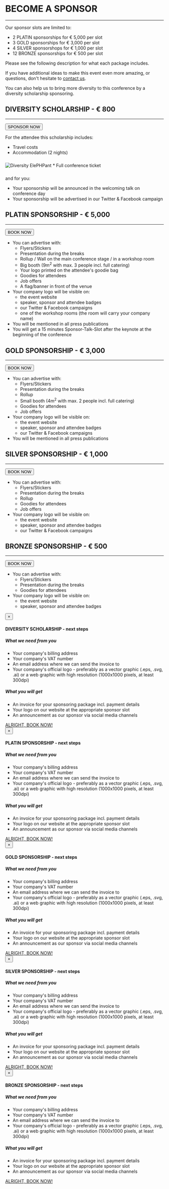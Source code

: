 # BECOME A SPONSOR

---

Our sponsor slots are limited to:

- 2 PLATIN sponsorships for &euro; 5,000 per slot
- 3 GOLD sponsorships for &euro; 3,000 per slot
- 4 SILVER sponsorshops for &euro; 1,000 per slot
- 12 BRONZE sponsorships for &euro; 500 per slot

Please see the following description for what each package includes.

If you have additional ideas to make this event even more amazing, or questions, don't hesitate to [contact us](mailto:orga@phpug-dresden.org?subject=Sponsorship%20PHPDD18).  

You can also help us to bring more diversity to this conference by a diversity scholarship sponsoring.

<a name="diversity"></a>
## DIVERSITY SCHOLARSHIP - € 800

---

<button class="btn btn-lg btn-danger pull-right" data-toggle="modal" data-target="#diversity-sponsor-modal">
    SPONSOR NOW
</button>


For the attendee this scholarship includes:

* Travel costs
* Accommodation (2 nights)
<img src="@baseUrl@/assets/images/rainbowlephpant.png" class="img-responsive pull-right" style="margin: 10px 0;" alt="Diversity ElePHPant">
* Full conference ticket


and for you:

* Your sponsorship will be announced in the welcoming talk on conference day
* Your sponsorship will be advertised in our Twitter & Facebook campaign

<a name="platin"></a>
## PLATIN SPONSORSHIP - € 5,000

---

<button class="btn btn-lg btn-danger pull-right" data-toggle="modal" data-target="#platin-sponsor-modal">
    BOOK NOW
</button>

- You can advertise with: 
    - Flyers/Stickers 
    - Presentation during the breaks
    - Rollup / Wall on the main conference stage / in a workshop room
    - Big booth (9m<sup>2</sup> with max. 3 people incl. full catering)
    - Your logo printed on the attendee's goodie bag
    - Goodies for attendees
    - Job offers
    - A flag/banner in front of the venue
- Your company logo will be visible on: 
    - the event website 
    - speaker, sponsor and attendee badges
    - our Twitter & Facebook campaigns
    - one of the workshop rooms (the room will carry your company name)
- You will be mentioned in all press publications
- You will get a 15 minutes Sponsor-Talk-Slot after the keynote at the beginning of the conference

<a name="gold"></a>
## GOLD SPONSORSHIP - € 3,000

---

<button class="btn btn-lg btn-danger pull-right" data-toggle="modal" data-target="#gold-sponsor-modal">
    BOOK NOW
</button>

- You can advertise with: 
    - Flyers/Stickers 
    - Presentation during the breaks
    - Rollup
    - Small booth (4m<sup>2</sup> with max. 2 people incl. full catering)
    - Goodies for attendees
    - Job offers
- Your company logo will be visible on: 
    - the event website 
    - speaker, sponsor and attendee badges
    - our Twitter & Facebook campaigns
- You will be mentioned in all press publications

<a name="silver"></a>
## SILVER SPONSORSHIP - € 1,000

---

<button class="btn btn-lg btn-danger pull-right" data-toggle="modal" data-target="#silver-sponsor-modal">
    BOOK NOW
</button>

- You can advertise with: 
    - Flyers/Stickers 
    - Presentation during the breaks
    - Rollup
    - Goodies for attendees
    - Job offers
- Your company logo will be visible on: 
    - the event website 
    - speaker, sponsor and attendee badges
    - our Twitter & Facebook campaigns

<a name="bronze"></a>
## BRONZE SPONSORSHIP - € 500

---

<button class="btn btn-lg btn-danger pull-right" data-toggle="modal" data-target="#bronze-sponsor-modal">
    BOOK NOW
</button>

- You can advertise with: 
    - Flyers/Stickers 
    - Presentation during the breaks
    - Goodies for attendees
- Your company logo will be visible on: 
    - the event website 
    - speaker, sponsor and attendee badges


<div class="modal fade" id="diversity-sponsor-modal" tabindex="-1" role="dialog" aria-labelledby="diversity-sponsor-modal-label">
  <div class="modal-dialog" role="document">
    <div class="modal-content">
      <div class="modal-header">
        <button type="button" class="close" data-dismiss="modal" aria-label="Close"><span aria-hidden="true">&times;</span></button>
        <h4 class="modal-title" id="diversity-sponsor-modal-label">DIVERSITY SCHOLARSHIP - next steps</h4>
      </div>
      <div class="modal-body">
            <h5>What we need from you</h5>
            <ul>
                <li>Your company's billing address</li>
                <li>Your company's VAT number</li>
                <li>An email address where we can send the invoice to</li>
                <li>
                    Your company's official logo - preferably as a vector graphic (.eps, .svg, .ai) 
                    or a web graphic with high resolution (1000x1000 pixels, at least 300dpi)
                </li>
            </ul>
            <h5>What you will get</h5>
            <ul>
                <li>An invoice for your sponsoring package incl. payment details</li>
                <li>Your logo on our website at the appropriate sponsor slot</li>
                <li>An announcement as our sponsor via social media channels</li>
            </ul>
      </div>
      <div class="modal-footer">
        <a href="mailto:orga@phpug-dresden.org?subject=DIVERSITY%20SCHOLARSHIP%20booking%20PHPDD18" class="btn btn-lg btn-block btn-danger">
            ALRIGHT, BOOK NOW!
        </a>
      </div>
    </div>
  </div>
</div>

<div class="modal fade" id="platin-sponsor-modal" tabindex="-1" role="dialog" aria-labelledby="platin-sponsor-modal-label">
  <div class="modal-dialog" role="document">
    <div class="modal-content">
      <div class="modal-header">
        <button type="button" class="close" data-dismiss="modal" aria-label="Close"><span aria-hidden="true">&times;</span></button>
        <h4 class="modal-title" id="platin-sponsor-modal-label">PLATIN SPONSORSHIP - next steps</h4>
      </div>
      <div class="modal-body">
            <h5>What we need from you</h5>
            <ul>
                <li>Your company's billing address</li>
                <li>Your company's VAT number</li>
                <li>An email address where we can send the invoice to</li>
                <li>
                    Your company's official logo - preferably as a vector graphic (.eps, .svg, .ai) 
                    or a web graphic with high resolution (1000x1000 pixels, at least 300dpi)
                </li>
            </ul>
            <h5>What you will get</h5>
            <ul>
                <li>An invoice for your sponsoring package incl. payment details</li>
                <li>Your logo on our website at the appropriate sponsor slot</li>
                <li>An announcement as our sponsor via social media channels</li>
            </ul>
      </div>
      <div class="modal-footer">
        <a href="mailto:orga@phpug-dresden.org?subject=PLATIN%20sponsorship%20booking%20PHPDD18" class="btn btn-lg btn-block btn-danger">
            ALRIGHT, BOOK NOW!
        </a>
      </div>
    </div>
  </div>
</div>

<div class="modal fade" id="gold-sponsor-modal" tabindex="-1" role="dialog" aria-labelledby="gold-sponsor-modal-label">
  <div class="modal-dialog" role="document">
    <div class="modal-content">
      <div class="modal-header">
        <button type="button" class="close" data-dismiss="modal" aria-label="Close"><span aria-hidden="true">&times;</span></button>
        <h4 class="modal-title" id="gold-sponsor-modal-label">GOLD SPONSORSHIP - next steps</h4>
      </div>
      <div class="modal-body">
            <h5>What we need from you</h5>
            <ul>
                <li>Your company's billing address</li>
                <li>Your company's VAT number</li>
                <li>An email address where we can send the invoice to</li>
                <li>
                    Your company's official logo - preferably as a vector graphic (.eps, .svg, .ai) 
                    or a web graphic with high resolution (1000x1000 pixels, at least 300dpi)
                </li>
            </ul>
            <h5>What you will get</h5>
            <ul>
                <li>An invoice for your sponsoring package incl. payment details</li>
                <li>Your logo on our website at the appropriate sponsor slot</li>
                <li>An announcement as our sponsor via social media channels</li>
            </ul>
      </div>
      <div class="modal-footer">
        <a href="mailto:orga@phpug-dresden.org?subject=GOLD%20sponsorship%20booking%20PHPDD18" class="btn btn-lg btn-block btn-danger">
            ALRIGHT, BOOK NOW!
        </a>
      </div>
    </div>
  </div>
</div>

<div class="modal fade" id="silver-sponsor-modal" tabindex="-1" role="dialog" aria-labelledby="silver-sponsor-modal-label">
  <div class="modal-dialog" role="document">
    <div class="modal-content">
      <div class="modal-header">
        <button type="button" class="close" data-dismiss="modal" aria-label="Close"><span aria-hidden="true">&times;</span></button>
        <h4 class="modal-title" id="silver-sponsor-modal-label">SILVER SPONSORSHIP - next steps</h4>
      </div>
      <div class="modal-body">
            <h5>What we need from you</h5>
            <ul>
                <li>Your company's billing address</li>
                <li>Your company's VAT number</li>
                <li>An email address where we can send the invoice to</li>
                <li>
                    Your company's official logo - preferably as a vector graphic (.eps, .svg, .ai) 
                    or a web graphic with high resolution (1000x1000 pixels, at least 300dpi)
                </li>
            </ul>
            <h5>What you will get</h5>
            <ul>
                <li>An invoice for your sponsoring package incl. payment details</li>
                <li>Your logo on our website at the appropriate sponsor slot</li>
                <li>An announcement as our sponsor via social media channels</li>
            </ul>
      </div>
      <div class="modal-footer">
        <a href="mailto:orga@phpug-dresden.org?subject=SILVER%20sponsorship%20booking%20PHPDD18" class="btn btn-lg btn-block btn-danger">
            ALRIGHT, BOOK NOW!
        </a>
      </div>
    </div>
  </div>
</div>

<div class="modal fade" id="bronze-sponsor-modal" tabindex="-1" role="dialog" aria-labelledby="bronze-sponsor-modal-label">
  <div class="modal-dialog" role="document">
    <div class="modal-content">
      <div class="modal-header">
        <button type="button" class="close" data-dismiss="modal" aria-label="Close"><span aria-hidden="true">&times;</span></button>
        <h4 class="modal-title" id="bronze-sponsor-modal-label">BRONZE SPONSORSHIP - next steps</h4>
      </div>
      <div class="modal-body">
            <h5>What we need from you</h5>
            <ul>
                <li>Your company's billing address</li>
                <li>Your company's VAT number</li>
                <li>An email address where we can send the invoice to</li>
                <li>
                    Your company's official logo - preferably as a vector graphic (.eps, .svg, .ai) 
                    or a web graphic with high resolution (1000x1000 pixels, at least 300dpi)
                </li>
            </ul>
            <h5>What you will get</h5>
            <ul>
                <li>An invoice for your sponsoring package incl. payment details</li>
                <li>Your logo on our website at the appropriate sponsor slot</li>
                <li>An announcement as our sponsor via social media channels</li>
            </ul>
      </div>
      <div class="modal-footer">
        <a href="mailto:orga@phpug-dresden.org?subject=BRONZE%20sponsorship%20booking%20PHPDD18" class="btn btn-lg btn-block btn-danger">
            ALRIGHT, BOOK NOW!
        </a>
      </div>
    </div>
  </div>
</div>
